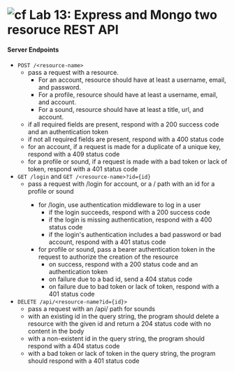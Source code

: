 ![cf](https://i.imgur.com/7v5ASc8.png) Lab 13: Express and Mongo two resoruce REST API
======


#### Server Endpoints
* `POST /<resource-name>`
  * pass a request with a resource.
    * For an account, resource should have at least a username, email, and password.
    * For a profile, resource should have at least a username, email, and account.
    * For a sound, resource should have at least a title, url, and account.
  * if all required fields are present, respond with a 200 success code and an authentication token
  * if not all required fields are present, respond with a 400 status code
  * for an account, if a request is made for a duplicate of a unique key, respond with a 409 status code
  * for a profile or sound, if a request is made with a bad token or lack of token, respond with a 401 status code
* `GET /login` and `GET /<resource-name>?id={id}`
  * pass a request with /login for account, or a /<resource-name> path with an id for a profile or sound
    * for /login, use authentication middleware to log in a user
      * if the login succeeds, respond with a 200 success code
      * if the login is missing authentication, respond with a 400 status code
      * if the login's authentication includes a bad password or bad account, respond with a 401 status code
    * for profile or sound, pass a bearer authentication token in the request to authorize the creation of the resource
      * on success, respond with a 200 status code and an authentication token
      * on failure due to a bad id, send a 404 status code
      * on failure due to bad token or lack of token, respond with a 401 status code
* `DELETE /api/<resource-name?id={id}>`
  *  pass a request with an /api/<resource-name> path for sounds
    * with an existing id in the query string, the program should delete a resource with the given id and return a 204 status code with no content in the body
    *  with a non-existent id in the query string, the program should respond with a 404 status code
    *  with a bad token or lack of token in the query string, the program should respond with a 401 status code
